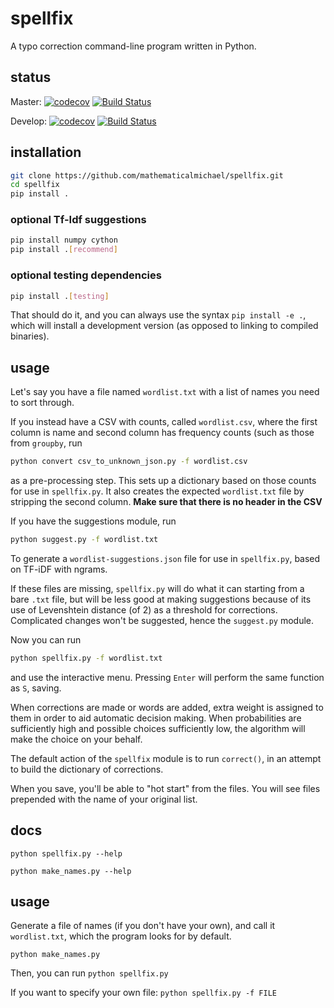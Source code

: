 # spellfix
A typo correction command-line program written in Python.

## status
Master:
[![codecov](https://codecov.io/gh/mathematicalmichael/spellfix/branch/master/graph/badge.svg)](https://codecov.io/gh/mathematicalmichael/spellfix)
[![Build Status](https://travis-ci.com/mathematicalmichael/spellfix.svg?branch=master)](https://travis-ci.com/mathematicalmichael/spellfix)

Develop:
[![codecov](https://codecov.io/gh/mathematicalmichael/spellfix/branch/develop/graph/badge.svg)](https://codecov.io/gh/mathematicalmichael/spellfix)
[![Build Status](https://travis-ci.com/mathematicalmichael/spellfix.svg?branch=develop)](https://travis-ci.com/mathematicalmichael/spellfix)


## installation

```sh
git clone https://github.com/mathematicalmichael/spellfix.git
cd spellfix
pip install .
```

### optional Tf-Idf suggestions
```sh
pip install numpy cython
pip install .[recommend]
```

### optional testing dependencies
```sh
pip install .[testing]
```

That should do it, and you can always use the syntax `pip install -e .`, which will install a development version (as opposed to linking to compiled binaries).

## usage

Let's say you have a file named `wordlist.txt` with a list of names you need to sort through.

If you instead have a CSV with counts, called `wordlist.csv`, where the first column is name and second column has frequency counts (such as those from `groupby`,  run

```sh
python convert csv_to_unknown_json.py -f wordlist.csv
```

as a pre-processing step.
This sets up a dictionary based on those counts for use in `spellfix.py`. 
It also creates the expected `wordlist.txt` file by stripping the second column.
**Make sure that there is no header in the CSV**


If you have the suggestions module, run

```sh
python suggest.py -f wordlist.txt
```

To generate a `wordlist-suggestions.json` file for use in `spellfix.py`, based on TF-iDF with ngrams. 

If these files are missing, `spellfix.py` will do what it can starting from a bare `.txt` file, but will be less good at making suggestions because of its use of Levenshtein distance (of 2) as a threshold for corrections. 
Complicated changes won't be suggested, hence the `suggest.py` module.

Now you can run

```sh
python spellfix.py -f wordlist.txt
```

and use the interactive menu. Pressing `Enter` will perform the same function as `S`, saving. 

When corrections are made or words are added, extra weight is assigned to them in order to aid automatic decision making.
When probabilities are sufficiently high and possible choices sufficiently low, the algorithm will make the choice on your behalf. 

The default action of the `spellfix` module is to run `correct()`, in an attempt to build the dictionary of corrections.

When you save, you'll be able to "hot start" from the files.
You will see files prepended with the name of your original list.


## docs

`python spellfix.py --help`

`python make_names.py --help`

## usage

Generate a file of names (if you don't have your own), and call it `wordlist.txt`, which the program looks for by default.

`python make_names.py`

Then, you can run 
`python spellfix.py`

If you want to specify your own file:
`python spellfix.py -f FILE`
